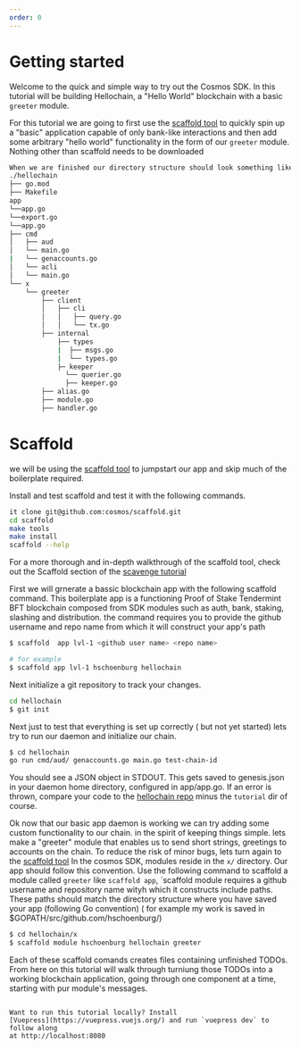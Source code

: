 ```yaml
---
order: 0
---
```


# Getting started

Welcome to the quick and simple way to try out the Cosmos SDK. In this tutorial
will be building Hellochain, a "Hello World" blockchain with a basic `greeter`
module.

For this tutorial we are going to first use the [scaffold tool](https://github.com/cosmos/scaffold) to quickly spin up a "basic" application capable of
only bank-like interactions and then add some arbitrary "hello world"
functionality in the form of our `greeter` module. Nothing other than scaffold needs to be downloaded

```bash
When we are finished our directory structure should look something like this
./hellochain
├── go.mod
├── Makefile
app
└──app.go
└──export.go
└──app.go
├── cmd
│   ├── aud
│   └── main.go
|   └── genaccounts.go
│   └── acli
│   └── main.go
└── x
    └── greeter
        ├── client
        │   ├── cli
        │   │   ├── query.go
        │   │   └── tx.go
        ├── internal
            ├── types
            |  ├── msgs.go
            |  └── types.go
            ├─ keeper
              └── querier.go
              ├── keeper.go
        ├── alias.go
        ├── module.go
        ├── handler.go

```

# Scaffold
we will be using the [scaffold tool](https://github.com/cosmos/scaffold) to jumpstart our app and skip much of the boilerplate required.

Install and test scaffold and test it with the following commands.

```bash
it clone git@github.com:cosmos/scaffold.git
cd scaffold
make tools
make install
scaffold --help
```

For a more thorough and in-depth walkthrough of the scaffold tool, check out the Scaffold section of the [scavenge tutorial](../../scavenge/tutorial/03-scaffold.md)

First we will grnerate a bassic blockchain app with the following scaffold command. This boilerplate app  is a functioning Proof of Stake Tendermint BFT blockchain  composed from SDK modules such as auth, bank, staking, slashing and distribution.
the command requires you to provide the github username and repo name from which it will construct your app's path
```bash
$ scaffold  app lvl-1 <github user name> <repo name>

# for example
$ scaffold app lvl-1 hschoenburg hellochain
```

Next initialize a git repository to track your changes.

```bash
cd hellochain
$ git init
```

Next just to test that everything is set up correctly ( but not yet started)  lets try to run our daemon and initialize our chain. 
```bash
$ cd hellochain
go run cmd/aud/ genaccounts.go main.go test-chain-id 
```

You should see a JSON object in STDOUT. This gets saved to genesis.json in your daemon home directory, configured in app/app.go. If an error is thrown, compare your code to the [hellochain repo](https://github.com/cosmos/sdk-tutorials/tree/master/hellochain) minus the `tutorial` dir of course.

Ok now that our basic app daemon is working we can try adding some custom functionality to our chain. in the spirit of keeping things simple. lets make a "greeter" module that enables us to send  short strings, greetings to accounts on the chain. To reduce the risk of minor bugs, lets turn again to the [scaffold tool](https://github.com/cosmos/scaffold) In the cosmos SDK, modules reside in the `x/` directory. Our app should follow this convention. Use the following command to scaffold a module called `greeter` like `scaffold app`, `scaffold module requires a github username and repository name wityh which it constructs include paths. These paths should match the directory structure where you have saved your app (following Go convention)  ( for example my work is saved in $GOPATH/src/github.com/hschoenburg/)

```bash
$ cd hellochain/x
$ scaffold module hschoenburg hellochain greeter
```

Each of these scaffold comands creates files containing unfinished TODOs. From here on this tutorial will walk through turniung those TODOs into a working blockchain application, going through one component at a time, starting with pur module's messages.
```

Want to run this tutorial locally? Install
[Vuepress](https://vuepress.vuejs.org/) and run `vuepress dev` to follow along
at http://localhost:8080
